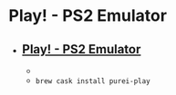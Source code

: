 # Play! - PS2 Emulator
- [Play! - PS2 Emulator](https://purei.org/)
  - 
  - 
  - `brew cask install purei-play`
